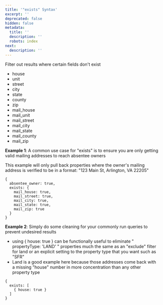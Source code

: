 ```yaml
---
title: '"exists" Syntax'
excerpt: ''
deprecated: false
hidden: false
metadata:
  title: ''
  description: ''
  robots: index
next:
  description: ''
---
```

Filter out results where certain fields don't exist

* house
* unit
* street
* city
* state
* county
* zip
* mail\_house
* mail\_unit
* mail\_street
* mail\_city
* mail\_state
* mail\_county
* mail\_zip

**Example 1**: A common use case for "exists" is to ensure you are only getting valid mailing addresses to reach absentee owners

This example will only pull back properties where the owner's mailing address is verified to be in a format: "123 Main St, Arlington, VA 22205"

```
{
  absentee_owner: true,
  exists: {
    mail_house: true,
    mail_street: true,
    mail_city: true,
    mail_state: true,
    mail_zip: true
  }
}
```

**Example 2**: Simply do some cleaning for your commonly run queries to prevent undesired results

* using \{ house: true } can be functionally useful to eliminate " propertyType: 'LAND' " properties much the same as an "exclude" filter for land or an explicit setting to the property type that you want such as "SFR"
* Land is a good example here because those addresses come back with a missing "house" number in more concentration than any other property type

```
{
  exists: [
    { house: true } 
  ]
}
```
